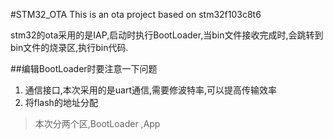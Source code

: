 #STM32_OTA
This is an ota project based on stm32f103c8t6

stm32的ota采用的是IAP,启动时执行BootLoader,当bin文件接收完成时,会跳转到bin文件的烧录区,执行bin代码.

##编辑BootLoader时要注意一下问题
1. 通信接口,本次采用的是uart通信,需要修波特率,可以提高传输效率
2. 将flash的地址分配
>本次分两个区,BootLoader ,App
